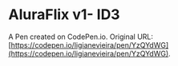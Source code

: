 # AluraFlix v1- ID3

A Pen created on CodePen.io. Original URL: [https://codepen.io/ligianevieira/pen/YzQYdWG](https://codepen.io/ligianevieira/pen/YzQYdWG).


